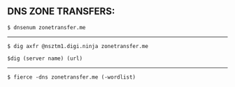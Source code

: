 


## DNS ZONE TRANSFERS:
```
$ dnsenum zonetransfer.me
```

--------------------------------------------------------------------

```
$ dig axfr @nsztm1.digi.ninja zonetransfer.me

$dig (server name) (url)
```

--------------------------------------------------------------------

```
$ fierce -dns zonetransfer.me (-wordlist)
```
